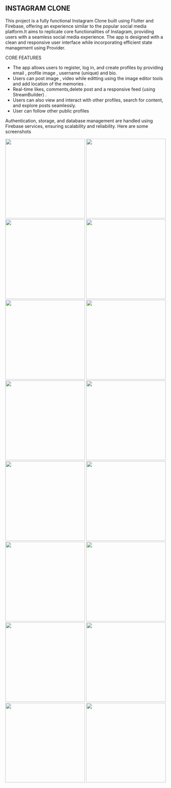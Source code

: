 

## INSTAGRAM CLONE
This project is a fully functional Instagram Clone built using Flutter and Firebase, offering an experience similar to the popular social media platform.It aims to replicate core functionalities of Instagram, providing users with a seamless social media experience. The app is designed with a clean and responsive user interface while incorporating efficient state management using Provider.

CORE FEATURES

- The app allows users to register, log in, and create profiles by providing email , profile image , username (unique) and bio.
- Users can post image , video while editting using the image editor tools and add location of the memories .
- Real-time likes, comments,delete post and a responsive feed (using StreamBuilder) .
- Users can also view and interact with other profiles, search for content, and explore posts seamlessly.
- User can follow other public profiles


Authentication, storage, and database management are handled using Firebase services, ensuring scalability and reliability. Here are some screenshots

<img src="https://github.com/user-attachments/assets/00a3b869-ff75-45b3-bade-3c26cf7da7e7" width="250">
<img src="https://github.com/user-attachments/assets/7166f6ef-d768-4c92-b3f8-0b68bce25594" width="250">
<img src="https://github.com/user-attachments/assets/b795bbca-e32f-423a-b12b-577eca22918b" width="250">
<img src="https://github.com/user-attachments/assets/2c3cff11-b39f-4e99-873d-8e2ecf735d15" width="250">
<img src="https://github.com/user-attachments/assets/527b91a1-d3ae-4b2a-8397-d201e836f3e6" width="250">
<img src="https://github.com/user-attachments/assets/2bef91ee-ac15-4e4b-a310-e1f5e26bd00f" width="250"> 
<img src="https://github.com/user-attachments/assets/adfcac33-2ddb-4639-bdb2-4687105bf838" width="250">
<img src="https://github.com/user-attachments/assets/3960665a-d9b1-49b5-bf1e-a35297169377" width="250">
<img src="https://github.com/user-attachments/assets/9d2f8210-8a77-4767-9cc5-6e4a637ee73d" width="250">
<img src="https://github.com/user-attachments/assets/8184fffe-f6f2-4c68-8fe8-a377f19bd874" width="250">
<img src="https://github.com/user-attachments/assets/d3fc0591-817e-4ed6-89be-7fc3f193cfcd" width="250">
<img src="https://github.com/user-attachments/assets/2c5879a6-4891-4a9b-8b3d-06b5a5006ba7" width="250">
<img src="https://github.com/user-attachments/assets/651ce190-94ca-4486-8663-ac1786dc49d3" width="250">
<img src="https://github.com/user-attachments/assets/ad45c3de-89c6-4587-9bfc-d7296cc00f5e" width="250">
<img src="https://github.com/user-attachments/assets/d325edc3-b085-4b78-b70f-a1ebb8f20485" width="250">
<img src="https://github.com/user-attachments/assets/baba64a0-ed63-4e85-b211-685ddb416adf" width="250"> 
